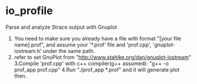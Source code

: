 # io_profile
Parse and analyze Strace output with Gnuplot

1. You need to make sure you already have a file with format "[your file name].prof", and assume your '*.prof' file and 'prof.cpp', 'gnuplot-iostream.h' under the same path.
2. refer to set GnuPlot from "http://www.stahlke.org/dan/gnuplot-iostream"
3.Compile 'prof.cpp' with c++ compiler(g++ assumed): "g++ -o prof_app prof.cpp"
4.Run "./prof_app *.prof" and it will generate plot then.
